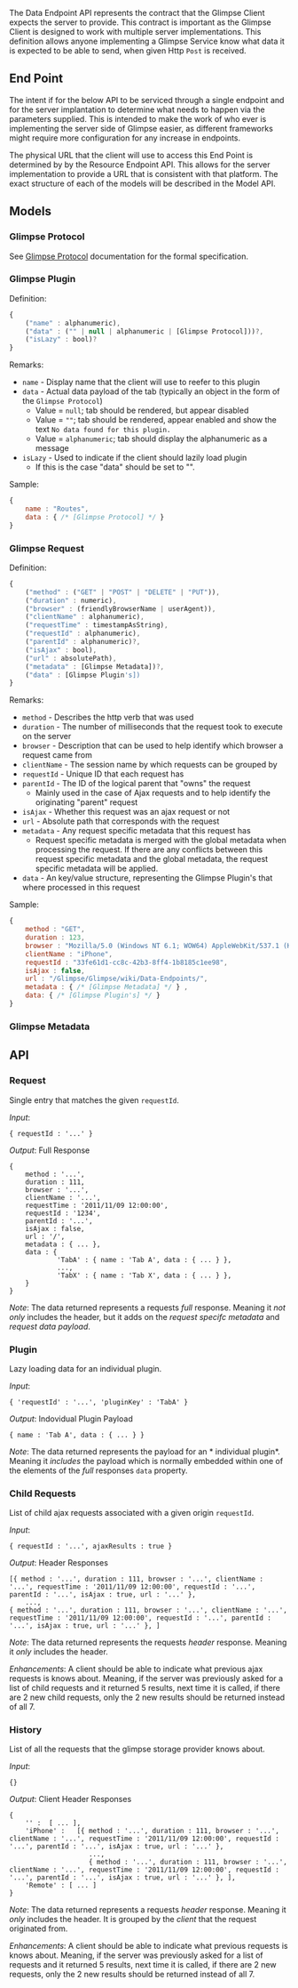 The Data Endpoint API represents the contract that the Glimpse Client expects the server to provide. This contract is important as the Glimpse Client is designed to work with multiple server implementations. This definition allows anyone implementing a Glimpse Service know what data it is expected to be able to send, when given Http `Post` is received.

## End Point 
The intent if for the below API to be serviced through a single endpoint and for the server implantation to determine what needs to happen via the parameters supplied. This is intended to make the work of who ever is implementing the server side of Glimpse easier, as different frameworks might require more configuration for any increase in endpoints.  

The physical URL that the client will use to access this End Point is determined by by the Resource Endpoint API. This allows for the server implementation to provide a URL that is consistent with that platform. The exact structure of each of the models will be described in the Model API.

## Models

### Glimpse Protocol

See [Glimpse Protocol](./Glimpse-Protocol) documentation for the formal specification.

### Glimpse Plugin

Definition:

```js
{ 
    ("name" : alphanumeric),
    ("data" : ("" | null | alphanumeric | [Glimpse Protocol]))?, 
    ("isLazy" : bool)?
}
```

Remarks:

 * `name` - Display name that the client will use to reefer to this plugin
 * `data` - Actual data payload of the tab (typically an object in the form of the `Glimpse Protocol`)
    * Value = `null`; tab should be rendered, but appear disabled
    * Value = `""`; tab should be rendered, appear enabled and show the text `No data found for this plugin.`
    * Value = `alphanumeric`; tab should display the alphanumeric as a message
 * `isLazy` - Used to indicate if the client should lazily load plugin
    * If this is the case "data" should be set to "".

Sample:
```js
{ 
    name : "Routes",
    data : { /* [Glimpse Protocol] */ }
}
```

### Glimpse Request

Definition:

```js
{  
    ("method" : ("GET" | "POST" | "DELETE" | "PUT")),
    ("duration" : numeric), 
    ("browser" : (friendlyBrowserName | userAgent)),
    ("clientName" : alphanumeric),
    ("requestTime" : timestampAsString), 
    ("requestId" : alphanumeric),
    ("parentId" : alphanumeric)?,
    ("isAjax" : bool),
    ("url" : absolutePath),
    ("metadata" : [Glimpse Metadata])?,
    ("data" : [Glimpse Plugin's])
}
```

Remarks:

 * `method` - Describes the http verb that was used 
 * `duration` - The number of milliseconds that the request took to execute on the server
 * `browser` - Description that can be used to help identify which browser a request came from
 * `clientName` - The session name by which requests can be grouped by
 * `requestId` - Unique ID that each request has
 * `parentId` - The ID of the logical parent that "owns" the request
    * Mainly used in the case of Ajax requests and to help identify the originating "parent" request 
 * `isAjax` - Whether this request was an ajax request or not
 * `url` - Absolute path that corresponds with the request
 * `metadata` - Any request specific metadata that this request has
    * Request specific metadata is merged with the global metadata when processing the request. If there are any conflicts between this request specific metadata and the global metadata, the request specific metadata will be applied.
 * `data` - An key/value structure, representing the Glimpse Plugin's that where processed in this request

Sample:
```js
{ 
    method : "GET",
    duration : 123,
    browser : "Mozilla/5.0 (Windows NT 6.1; WOW64) AppleWebKit/537.1 (KHTML, like Gecko) Chrome/22.0.1201.0 Safari/537.1",
    clientName : "iPhone",
    requestId : "33fe61d1-cc8c-42b3-8ff4-1b8185c1ee98",
    isAjax : false,
    url : "/Glimpse/Glimpse/wiki/Data-Endpoints/",
    metadata : { /* [Glimpse Metadata] */ } ,
    data: { /* [Glimpse Plugin's] */ } 
}
```

### Glimpse Metadata


## API
### Request 
Single entry that matches the given `requestId`.

_Input_:

    { requestId : '...' }

_Output_: Full Response

    {     
        method : '...',
        duration : 111,  
        browser : '...',
        clientName : '...',
        requestTime : '2011/11/09 12:00:00',
        requestId : '1234',
        parentId : '...',
        isAjax : false,
        url : '/',  
        metadata : { ... },
        data : {
                'TabA' : { name : 'Tab A', data : { ... } },
                ...,
                'TabX' : { name : 'Tab X', data : { ... } },
        }
    }

_Note_: The data returned represents a requests *full* response. Meaning it *not only* includes the header, but it adds on the *request specifc metadata* and *request data payload*. 


### Plugin
Lazy loading data for an individual plugin.

_Input_:

    { 'requestId' : '...', 'pluginKey' : 'TabA' }

_Output_: Indovidual Plugin Payload

    { name : 'Tab A', data : { ... } }
    
_Note_: The data returned represents the payload for an * individual plugin*. Meaning it *includes* the payload which is normally embedded within one of the elements of the *full* responses `data` property.


### Child Requests
List of child ajax requests associated with a given origin `requestId`.

_Input_:

    { requestId : '...', ajaxResults : true }

_Output_: Header Responses 

    [{ method : '...', duration : 111, browser : '...', clientName : '...', requestTime : '2011/11/09 12:00:00', requestId : '...', parentId : '...', isAjax : true, url : '...' },
        ...,
    { method : '...', duration : 111, browser : '...', clientName : '...', requestTime : '2011/11/09 12:00:00', requestId : '...', parentId : '...', isAjax : true, url : '...' }, ]

_Note_: The data returned represents the requests *header* response. Meaning it *only* includes the header.

_Enhancements_: A client should be able to indicate what previous ajax requests is knows about. Meaning, if the server was previously asked for a list of child requests and it returned 5 results, next time it is called, if there are 2 new child requests, only the 2 new results should be returned instead of all 7.


### History
List of all the requests that the glimpse storage provider knows about.

_Input_:

    {}

_Output_: Client Header Responses


    {
        '' :  [ ... ],
        'iPhone' :   [{ method : '...', duration : 111, browser : '...', clientName : '...', requestTime : '2011/11/09 12:00:00', requestId : '...', parentId : '...', isAjax : true, url : '...' },
                        ...,
                        { method : '...', duration : 111, browser : '...', clientName : '...', requestTime : '2011/11/09 12:00:00', requestId : '...', parentId : '...', isAjax : true, url : '...' }, ],
        'Remote' : [ ... ]
    }
      
_Note_: The data returned represents a requests *header* response. Meaning it *only* includes the header. It is grouped by the *client* that the request originated from. 

_Enhancements_: A client should be able to indicate what previous requests is knows about. Meaning, if the server was previously asked for a list of requests and it returned 5 results, next time it is called, if there are 2 new requests, only the 2 new results should be returned instead of all 7.